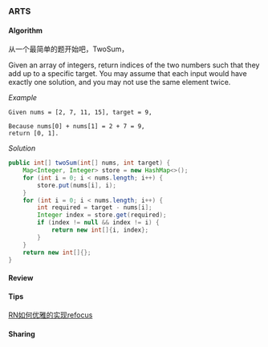 ### ARTS

#### Algorithm

从一个最简单的题开始吧，TwoSum，

Given an array of integers, return indices of the two numbers such that they add up to a specific target.
You may assume that each input would have exactly one solution, and you may not use the same element twice.

*Example*

```
Given nums = [2, 7, 11, 15], target = 9,

Because nums[0] + nums[1] = 2 + 7 = 9,
return [0, 1].
```

*Solution*

```java
public int[] twoSum(int[] nums, int target) {
	Map<Integer, Integer> store = new HashMap<>();
	for (int i = 0; i < nums.length; i++) {
		store.put(nums[i], i);
	}
	for (int i = 0; i < nums.length; i++) {
		int required = target - nums[i];
		Integer index = store.get(required);
		if (index != null && index != i) {
			return new int[]{i, index};
		}
	}
	return new int[]{};
}
```

#### Review

#### Tips

[RN如何优雅的实现refocus](https://www.jianshu.com/p/ee660e567e26)

#### Sharing




